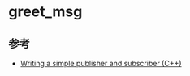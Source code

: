 # greet_msg

## 参考

- [Writing a simple publisher and subscriber (C++)](https://docs.ros.org/en/jazzy/Tutorials/Beginner-Client-Libraries/Writing-A-Simple-Cpp-Publisher-And-Subscriber.html#writing-a-simple-publisher-and-subscriber-c)
